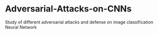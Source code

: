 # Adversarial-Attacks-on-CNNs
Study of different adversarial attacks and defense on image classification Neural Network
